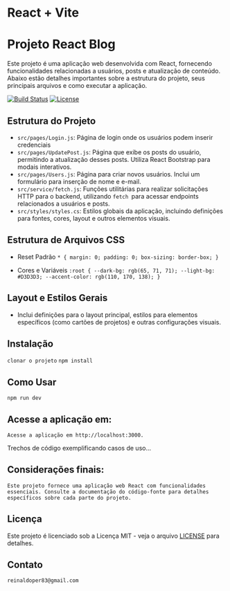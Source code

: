 # React + Vite

# Projeto React Blog

Este projeto é uma aplicação web desenvolvida com React, fornecendo funcionalidades relacionadas a usuários, posts e atualização de conteúdo. Abaixo estão detalhes importantes sobre a estrutura do projeto, seus principais arquivos e como executar a aplicação.

[![Build Status](https://travis-ci.org/seu-usuario/seu-repositorio.svg?branch=master)](https://travis-ci.org/seu-usuario/seu-repositorio)
[![License](https://img.shields.io/badge/License-MIT-blue.svg)](LICENCE)

## Estrutura do Projeto

- `src/pages/Login.js`: Página de login onde os usuários podem inserir credenciais
- `src/pages/UpdatePost.js`: Página que exibe os posts do usuário, permitindo a atualização desses posts. Utiliza React Bootstrap para modais interativos.
- `src/pages/Users.js`: Página para criar novos usuários. Inclui um formulário para inserção de nome e e-mail.
- `src/service/fetch.js`: Funções utilitárias para realizar solicitações HTTP para o backend, utilizando `fetch `para acessar endpoints relacionados a usuários e posts.
- `src/styles/styles.cs`: Estilos globais da aplicação, incluindo definições para fontes, cores, layout e outros elementos visuais.

## Estrutura de Arquivos CSS

- Reset Padrão
`* {
  margin: 0;
  padding: 0;
  box-sizing: border-box;
}
`

- Cores e Variáveis
`:root {
  --dark-bg: rgb(65, 71, 71);
  --light-bg: #D3D3D3;
  --accent-color: rgb(110, 170, 138);
}
`

## Layout e Estilos Gerais

- Inclui definições para o layout principal, estilos para elementos específicos (como cartões de projetos) e outras configurações visuais.


## Instalação

`clonar o projeto`
`npm install`

## Como Usar

`npm run dev`

## Acesse a aplicação em:

`Acesse a aplicação em http://localhost:3000.`

Trechos de código exemplificando casos de uso...

## Considerações finais:

`Este projeto fornece uma aplicação web React com funcionalidades essenciais. Consulte a documentação do código-fonte para detalhes específicos sobre cada parte do projeto.`

## Licença

Este projeto é licenciado sob a Licença MIT - veja o arquivo [LICENSE](LICENCE) para detalhes.

## Contato

`reinaldoper83@gmail.com`


